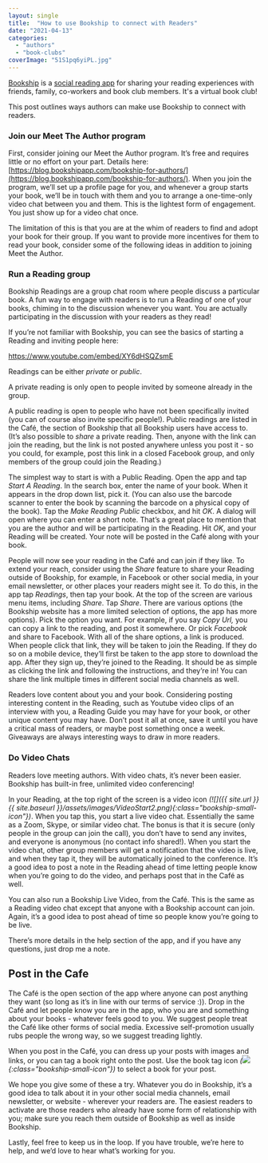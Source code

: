```yaml
---
layout: single
title:  "How to use Bookship to connect with Readers"
date: "2021-04-13"
categories: 
  - "authors"
  - "book-clubs"
coverImage: "51S1pq6yiPL.jpg"
---
```


[Bookship](https://www.bookshipapp.com) is a [social reading app](https://www.bookshipapp.com) for sharing your reading experiences with friends, family, co-workers and book club members. It's a virtual book club!

This post outlines ways authors can make use Bookship to connect with readers. 

### Join our Meet The Author program

First, consider joining our Meet the Author program. It’s free and requires little or no effort on your part. Details here: [https://blog.bookshipapp.com/bookship-for-authors/](https://blog.bookshipapp.com/bookship-for-authors/). When you join the program, we’ll set up a profile page for you, and whenever a group starts your book, we’ll be in touch with them and you to arrange a one-time-only video chat between you and them. This is the lightest form of engagement. You just show up for a video chat once. 

The limitation of this is that you are at the whim of readers to find and adopt your book for their group. If you want to provide more incentives for them to read your book, consider some of the following ideas in addition to joining Meet the Author.

### Run a Reading group

Bookship Readings are a group chat room where people discuss a particular book. A fun way to engage with readers is to run a Reading of one of your books, chiming in to the discussion whenever you want. You are actually participating in the discussion with your readers as they read!

If you’re not familiar with Bookship, you can see the basics of starting a Reading and inviting people here:

https://www.youtube.com/embed/XY6dHSQZsmE

Readings can be either _private_ or _public_. 

A private reading is only open to people invited by someone already in the group. 

A public reading is open to people who have not been specifically invited (you can of course also invite specific people!). Public readings are listed in the Café, the section of Bookship that all Bookship users have access to. (It’s also possible to _share_ a private reading. Then, anyone with the link can join the reading, but the link is not posted anywhere unless you post it - so you could, for example, post this link in a closed Facebook group, and only members of the group could join the Reading.)

The simplest way to start is with a Public Reading. Open the app and tap _Start A Reading_. In the search box, enter the name of your book. When it appears in the drop down list, pick it. (You can also use the barcode scanner to enter the book by scanning the barcode on a physical copy of the book). Tap the _Make Reading Public_ checkbox, and hit _OK_. A dialog will open where you can enter a short note. That’s a great place to mention that you are the author and will be participating in the Reading. Hit _OK_, and your Reading will be created. Your note will be posted in the Café along with your book.

People will now see your reading in the Café and can join if they like. To extend your reach, consider using the _Share_ feature to share your Reading outside of Bookship, for example, in Facebook or other social media, in your email newsletter, or other places your readers might see it. To do this, in the app tap _Readings_, then tap your book. At the top of the screen are various menu items, including _Share_. Tap _Share_. There are various options (the Bookship website has a more limited selection of options, the app has more options). Pick the option you want. For example, if you say _Copy Url,_ you can copy a link to the reading, and post it somewhere. Or pick _Facebook_ and share to Facebook. With all of the share options, a link is produced. When people click that link, they will be taken to join the Reading. If they do so on a mobile device, they’ll first be taken to the app store to download the app. After they sign up, they’re joined to the Reading. It should be as simple as clicking the link and following the instructions, and they’re in! You can share the link multiple times in different social media channels as well. 

Readers love content about you and your book. Considering posting interesting content in the Reading, such as Youtube video clips of an interview with you, a Reading Guide you may have for your book, or other unique content you may have. Don’t post it all at once, save it until you have a critical mass of readers, or maybe post something once a week. Giveaways are always interesting ways to draw in more readers.

### Do Video Chats

Readers love meeting authors. With video chats, it’s never been easier. Bookship has built-in free, unlimited video conferencing! 

In your Reading, at the top right of the screen is a video icon _(![]({{ site.url }}{{ site.baseurl }}/assets/images/VideoStart2.png){:class="bookship-small-icon"})_. When you tap this, you start a live video chat. Essentially the same as a Zoom, Skype, or similar video chat. The bonus is that it is secure (only people in the group can join the call), you don’t have to send any invites, and everyone is anonymous (no contact info shared!). When you start the video chat, other group members will get a notification that the video is live, and when they tap it, they will be automatically joined to the conference. It’s a good idea to post a note in the Reading ahead of time letting people know when you’re going to do the video, and perhaps post that in the Café as well. 

You can also run a Bookship Live Video, from the Café. This is the same as a Reading video chat except that anyone with a Bookship account can join. Again, it’s a good idea to post ahead of time so people know you’re going to be live. 

There’s more details in the help section of the app, and if you have any questions, just drop me a note. 

## Post in the Cafe

The Café is the open section of the app where anyone can post anything they want (so long as it’s in line with our terms of service :)). Drop in the Café and let people know you are in the app, who you are and something about your books - whatever feels good to you. We suggest people treat the Café like other forms of social media. Excessive self-promotion usually rubs people the wrong way, so we suggest treading lightly. 

When you post in the Café, you can dress up your posts with images and links, or you can tag a book right onto the post. Use the book tag icon _(![](https://www.bookshipapp.com/images/bookship-book.svg){:class="bookship-small-icon"})_ to select a book for your post.

We hope you give some of these a try. Whatever you do in Bookship, it’s a good idea to talk about it in your other social media channels, email newsletter, or website - wherever your readers are. The easiest readers to activate are those readers who already have some form of relationship with you; make sure you reach them outside of Bookship as well as inside Bookship. 

Lastly, feel free to keep us in the loop. If you have trouble, we’re here to help, and we’d love to hear what’s working for you.
